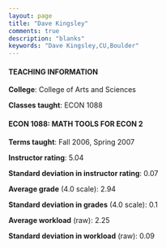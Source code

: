 ```yaml
---
layout: page
title: "Dave Kingsley" 
comments: true
description: "blanks"
keywords: "Dave Kingsley,CU,Boulder"
---
```

<head>
<script src="https://ajax.googleapis.com/ajax/libs/jquery/2.1.3/jquery.min.js"></script>
<script src="https://dl.dropboxusercontent.com/s/pc42nxpaw1ea4o9/highcharts.js?dl=0"></script>
<!-- <script src="../assets/js/highcharts.js"></script> -->
<style type="text/css">@font-face {
	font-family: "Bebas Neue";
	src: url(https://www.filehosting.org/file/details/544349/BebasNeue Regular.otf) format("opentype");
	}
	h1.Bebas { 
		font-family: "Bebas Neue", Verdana, Tahoma;
	}
</style>
</head>
	   
#### TEACHING INFORMATION

**College**: College of Arts and Sciences

**Classes taught**: ECON 1088

#### ECON 1088: MATH TOOLS FOR ECON 2

**Terms taught**: Fall 2006, Spring 2007

**Instructor rating**: 5.04

**Standard deviation in instructor rating**: 0.07

**Average grade** (4.0 scale): 2.94

**Standard deviation in grades** (4.0 scale): 0.1

**Average workload** (raw): 2.25

**Standard deviation in workload** (raw): 0.09


